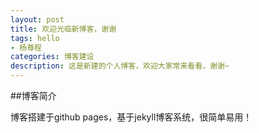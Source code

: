 ```yaml
---
layout: post
title: 欢迎光临新博客，谢谢
tags: hello
- 杨尊程
categories: 博客建设
description: 这是新建的个人博客，欢迎大家常来看看，谢谢~
---
```

##博客简介

博客搭建于github pages，基于jekyll博客系统，很简单易用！


